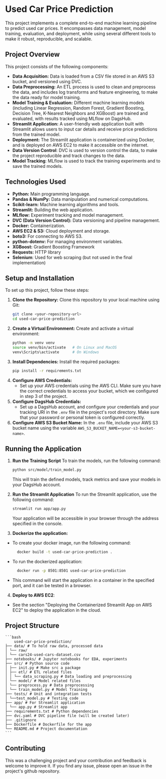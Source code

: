 # Used Car Price Prediction

This project implements a complete end-to-end machine learning pipeline to predict used car prices. It encompasses data management, model training, evaluation, and deployment, while using several different tools to make it robust, reproducible, and scalable.

## Project Overview

This project consists of the following components:

*   **Data Acquisition:**  Data is loaded from a CSV file stored in an AWS S3 bucket, and versioned using DVC.
*   **Data Preprocessing:** An ETL process is used to clean and preprocess the data, and includes log transforms and feature engineering, to make the data ready for model training.
*   **Model Training & Evaluation:** Different machine learning models (including Linear Regression, Random Forest, Gradient Boosting, Decision Tree, K-Nearest Neighbors and XGBoost) are trained and evaluated, with results tracked using MLflow on DagsHub.
*   **Streamlit Application:** A user-friendly web application built with Streamlit allows users to input car details and receive price predictions from the trained model.
*   **Deployment:** The Streamlit application is containerized using Docker, and is deployed on AWS EC2 to make it accessible on the internet.
*  **Data Version Control**: DVC is used to version control the data, to make the project reproducible and track changes to the data.
*  **Model Tracking**: MLflow is used to track the training experiments and to save the trained models.

## Technologies Used

*   **Python:** Main programming language.
*   **Pandas & NumPy:** Data manipulation and numerical computations.
*   **Scikit-learn:** Machine learning algorithms and tools.
*   **Streamlit:** Building the web application.
*   **MLflow:** Experiment tracking and model management.
*  **DVC (Data Version Control):** Data versioning and pipeline management.
*   **Docker:** Containerization.
*   **AWS EC2 & S3:** Cloud deployment and storage.
*   **boto3:** For connecting to AWS S3.
*   **python-dotenv:** For managing environment variables.
*   **XGBoost:** Gradient Boosting Framework
*   **Requests:** HTTP library
*   **Selenium**: Used for web scraping (but not used in the final implementation)

## Setup and Installation

To set up this project, follow these steps:

1.  **Clone the Repository:** Clone this repository to your local machine using Git:
    ```bash
    git clone <your-repository-url>
    cd used-car-price-prediction
    ```
2.  **Create a Virtual Environment:** Create and activate a virtual environment:
    ```bash
    python -m venv venv
    source venv/bin/activate   # On Linux and MacOS
    venv\Scripts\activate      # On Windows
    ```
3.  **Install Dependencies:** Install the required packages:
    ```bash
    pip install -r requirements.txt
    ```
4.  **Configure AWS Credentials:**
    * Set up your AWS credentials using the AWS CLI. Make sure you have the correct credentials to access your bucket, which we configured in step 3 of the project.
5. **Configure DagsHub Credentials:**
    * Set up a DagsHub account, and configure your credentials and your tracking URI in the `.env` file in the project's root directory. Make sure that your password or personal token is configured correctly.
6.   **Configure AWS S3 Bucket Name:** In the `.env` file, include your AWS S3 bucket name using the variable `AWS_S3_BUCKET_NAME=<your-s3-bucket-name>`.

## Running the Application

1.  **Run the Training Script** To train the models, run the following command:

    ```bash
    python src/model/train_model.py
    ```
    This will train the defined models, track metrics and save your models in your DagsHub account.

2.  **Run the Streamlit Application** To run the Streamlit application, use the following command:

    ```bash
    streamlit run app/app.py
    ```
    Your application will be accessible in your browser through the address specified in the console.

3. **Dockerize the application:**
 * To create your docker image, run the following command:
    ```bash
      docker build -t used-car-price-prediction .
    ```
 * To run the dockerized application:
    ```bash
      docker run -p 8501:8501 used-car-price-prediction
    ```
 * This command will start the application in a container in the specified port, and it can be tested in a browser.

4. **Deploy to AWS EC2**:
* See the section "Deploying the Containerized Streamlit App on AWS EC2" to deploy the application in the cloud.

## Project Structure
    ```bash
        used-car-price-prediction/
    ├── data/ # To hold raw data, processed data
    │ └── raw/
    │ └── cars24-used-cars-dataset.csv
    ├── notebooks/ # Jupyter notebooks for EDA, experiments
    ├── src/ # Python source code
    │ ├── init.py # Make src a package
    │ ├── etl/ # ETL related files
    │ │ └── data_scraping.py # Data loading and preprocessing
    │ └── model/ # Model related files
    │ └── preprocess.py # Data preprocessing
    │ └── train_model.py # Model Training
    ├── tests/ # Unit and integration tests
    │ └──test_model.py # Testing code
    ├── app/ # For Streamlit application
    │ └── app.py # Streamlit app
    ├── requirements.txt # Python dependencies
    ├── dvc.yaml # DVC pipeline file (will be created later)
    ├── .gitignore
    ├── Dockerfile # Dockerfile for the app
    └── README.md # Project documentation
    ```

## Contributing

This was a challenging project and your contribution and feedback is welcome to improve it. If you find any issue, please open an issue in the project's github repository.
